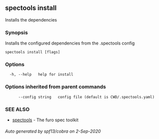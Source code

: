 ## spectools install

Installs the dependencies

### Synopsis

Installs the configured dependencies from the .spectools config



```
spectools install [flags]
```

### Options

```
  -h, --help   help for install
```

### Options inherited from parent commands

```
      --config string   config file (default is CWD/.spectools.yaml)
```

### SEE ALSO

* [spectools](spectools.md)	 - The furo spec toolkit

###### Auto generated by spf13/cobra on 2-Sep-2020
